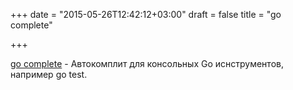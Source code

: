 +++
date = "2015-05-26T12:42:12+03:00"
draft = false
title = "go complete"

+++

<p><a href="https://github.com/skelterjohn/go-pkg-complete">go complete</a>&nbsp;- Автокомплит для консольных Go иснструментов, например go test.</p>

